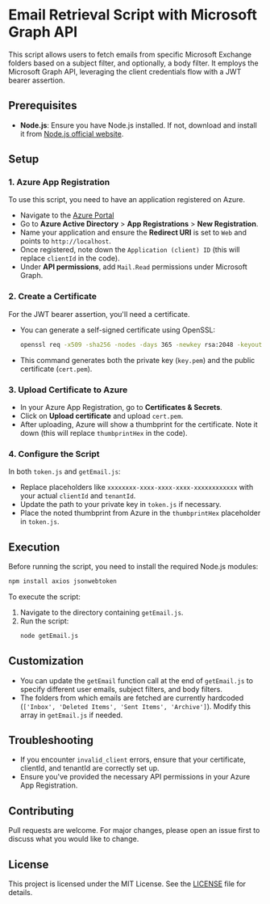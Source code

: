 # Email Retrieval Script with Microsoft Graph API

This script allows users to fetch emails from specific Microsoft Exchange folders based on a subject filter, and optionally, a body filter. It employs the Microsoft Graph API, leveraging the client credentials flow with a JWT bearer assertion.

## Prerequisites

- **Node.js**: Ensure you have Node.js installed. If not, download and install it from [Node.js official website](https://nodejs.org/).

## Setup

### 1. Azure App Registration

To use this script, you need to have an application registered on Azure.

- Navigate to the [Azure Portal](https://portal.azure.com/)
- Go to **Azure Active Directory** > **App Registrations** > **New Registration**.
- Name your application and ensure the **Redirect URI** is set to `Web` and points to `http://localhost`.
- Once registered, note down the `Application (client) ID` (this will replace `clientId` in the code).
- Under **API permissions**, add `Mail.Read` permissions under Microsoft Graph.

### 2. Create a Certificate

For the JWT bearer assertion, you'll need a certificate.

- You can generate a self-signed certificate using OpenSSL:
  ```bash
  openssl req -x509 -sha256 -nodes -days 365 -newkey rsa:2048 -keyout key.pem -out cert.pem
  ```

- This command generates both the private key (`key.pem`) and the public certificate (`cert.pem`).

### 3. Upload Certificate to Azure

- In your Azure App Registration, go to **Certificates & Secrets**.
- Click on **Upload certificate** and upload `cert.pem`.
- After uploading, Azure will show a thumbprint for the certificate. Note it down (this will replace `thumbprintHex` in the code).

### 4. Configure the Script

In both `token.js` and `getEmail.js`:

- Replace placeholders like `xxxxxxxx-xxxx-xxxx-xxxx-xxxxxxxxxxxx` with your actual `clientId` and `tenantId`.
- Update the path to your private key in `token.js` if necessary.
- Place the noted thumbprint from Azure in the `thumbprintHex` placeholder in `token.js`.

## Execution

Before running the script, you need to install the required Node.js modules:

```bash
npm install axios jsonwebtoken
```

To execute the script:

1. Navigate to the directory containing `getEmail.js`.
2. Run the script:
   ```bash
   node getEmail.js
   ```

## Customization

- You can update the `getEmail` function call at the end of `getEmail.js` to specify different user emails, subject filters, and body filters.
- The folders from which emails are fetched are currently hardcoded (`['Inbox', 'Deleted Items', 'Sent Items', 'Archive']`). Modify this array in `getEmail.js` if needed.

## Troubleshooting

- If you encounter `invalid_client` errors, ensure that your certificate, clientId, and tenantId are correctly set up.
- Ensure you've provided the necessary API permissions in your Azure App Registration.

## Contributing

Pull requests are welcome. For major changes, please open an issue first to discuss what you would like to change.

## License

This project is licensed under the MIT License. See the [LICENSE](LICENSE) file for details.